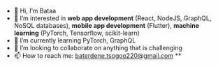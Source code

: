 - 👋 Hi, I’m Bataa
- 👀 I’m interested in **web app development** (React, NodeJS, GraphQL, NoSQL databases), **mobile app development** (Flutter), **machine learning** (PyTorch, Tensorflow, scikit-learn)   
- 🌱 I’m currently learning PyTorch, GraphQL
- 💞️ I’m looking to collaborate on anything that is challenging
- 📫 How to reach me: baterdene.tsogoo220@gmail.com
**

<!---
batrdn/batrdn is a ✨ special ✨ repository because its `README.md` (this file) appears on your GitHub profile.
You can click the Preview link to take a look at your changes.
--->
